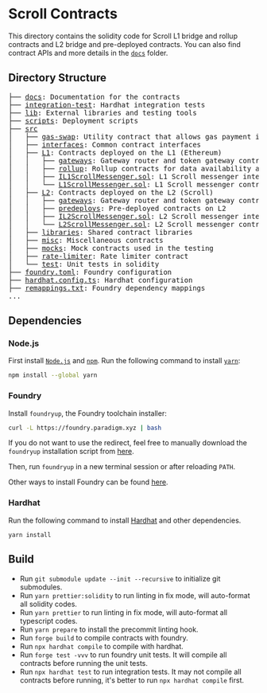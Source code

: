 # Scroll Contracts

This directory contains the solidity code for Scroll L1 bridge and rollup contracts and L2 bridge and pre-deployed contracts. You can also find contract APIs and more details in the [`docs`](./docs) folder.

## Directory Structure

<pre>
├── <a href="./docs/">docs</a>: Documentation for the contracts
├── <a href="./integration-test/">integration-test</a>: Hardhat integration tests
├── <a href="./lib/">lib</a>: External libraries and testing tools
├── <a href="./scripts">scripts</a>: Deployment scripts
├── <a href="./src">src</a>
│   ├── <a href="./src/gas-swap/">gas-swap</a>: Utility contract that allows gas payment in other tokens
│   ├── <a href="./src/interfaces/">interfaces</a>: Common contract interfaces
│   ├── <a href="./src/L1/">L1</a>: Contracts deployed on the L1 (Ethereum)
│   │   ├── <a href="./src/L1/gateways/">gateways</a>: Gateway router and token gateway contracts
│   │   ├── <a href="./src/L1/rollup/">rollup</a>: Rollup contracts for data availability and finalization
│   │   ├── <a href="./src/L1/IL1ScrollMessenger.sol">IL1ScrollMessenger.sol</a>: L1 Scroll messenger interface
│   │   └── <a href="./src/L1/L1ScrollMessenger.sol">L1ScrollMessenger.sol</a>: L1 Scroll messenger contract
│   ├── <a href="./src/L2/">L2</a>: Contracts deployed on the L2 (Scroll)
│   │   ├── <a href="./src/L2/gateways/">gateways</a>: Gateway router and token gateway contracts
│   │   ├── <a href="./src/L2/predeploys/">predeploys</a>: Pre-deployed contracts on L2
│   │   ├── <a href="./src/L2/IL2ScrollMessenger.sol">IL2ScrollMessenger.sol</a>: L2 Scroll messenger interface
│   │   └── <a href="./src/L2/L2ScrollMessenger.sol">L2ScrollMessenger.sol</a>: L2 Scroll messenger contract
│   ├── <a href="./src/libraries/">libraries</a>: Shared contract libraries
│   ├── <a href="./src/misc/">misc</a>: Miscellaneous contracts
│   ├── <a href="./src/mocks/">mocks</a>: Mock contracts used in the testing
│   ├── <a href="./src/rate-limiter/">rate-limiter</a>: Rate limiter contract
│   └── <a href="./src/test/">test</a>: Unit tests in solidity
├── <a href="./foundry.toml">foundry.toml</a>: Foundry configuration
├── <a href="./hardhat.config.ts">hardhat.config.ts</a>: Hardhat configuration
├── <a href="./remappings.txt">remappings.txt</a>: Foundry dependency mappings
...
</pre>

## Dependencies

### Node.js

First install [`Node.js`](https://nodejs.org/en) and [`npm`](https://www.npmjs.com/).
Run the following command to install [`yarn`](https://classic.yarnpkg.com/en/):

```bash
npm install --global yarn
```

### Foundry

Install `foundryup`, the Foundry toolchain installer:

```bash
curl -L https://foundry.paradigm.xyz | bash
```

If you do not want to use the redirect, feel free to manually download the `foundryup` installation script from [here](https://raw.githubusercontent.com/foundry-rs/foundry/master/foundryup/foundryup).

Then, run `foundryup` in a new terminal session or after reloading `PATH`.

Other ways to install Foundry can be found [here](https://github.com/foundry-rs/foundry#installation).

### Hardhat

Run the following command to install [Hardhat](https://hardhat.org/) and other dependencies.

```
yarn install
```

## Build

- Run `git submodule update --init --recursive` to initialize git submodules.
- Run `yarn prettier:solidity` to run linting in fix mode, will auto-format all solidity codes.
- Run `yarn prettier` to run linting in fix mode, will auto-format all typescript codes.
- Run `yarn prepare` to install the precommit linting hook.
- Run `forge build` to compile contracts with foundry.
- Run `npx hardhat compile` to compile with hardhat.
- Run `forge test -vvv` to run foundry unit tests. It will compile all contracts before running the unit tests.
- Run `npx hardhat test` to run integration tests. It may not compile all contracts before running, it's better to run `npx hardhat compile` first.
